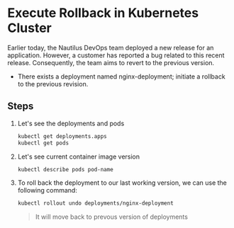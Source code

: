 # Execute Rollback in Kubernetes Cluster

Earlier today, the Nautilus DevOps team deployed a new release for an application. However, a customer has reported a bug related to this recent release. Consequently, the team aims to revert to the previous version.

- There exists a deployment named nginx-deployment; initiate a rollback to the previous revision.

## Steps

1. Let's see the deployments and pods

    ```sh
    kubectl get deployments.apps
    kubectl get pods
    ```

2. Let's see current container image version

    ```sh
    kubectl describe pods pod-name
    ```

3. To roll back the deployment to our last working version, we can use the following command:

    ```sh
    kubectl rollout undo deployments/nginx-deployment
    ```

    > It will move back to prevous version of deployments
